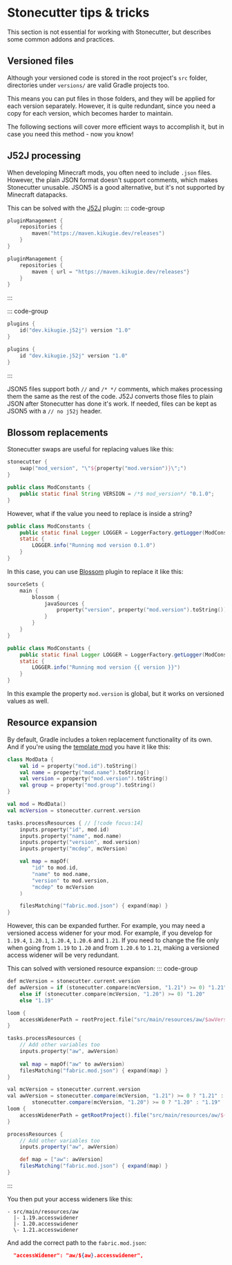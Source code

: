 # Stonecutter tips & tricks

This section is not essential for working with Stonecutter, 
but describes some common addons and practices.

## Versioned files

Although your versioned code is stored in the root project's `src` folder, 
directories under `versions/` are valid Gradle projects too.

This means you can put files in those folders, and they will be applied for each version separately. 
However, it is quite redundant, since you need a copy for each version, which becomes harder to maintain.

The following sections will cover more efficient ways to accomplish it, 
but in case you need this method - now you know!

## J52J processing

When developing Minecraft mods, you often need to include `.json` files.  
However, the plain JSON format doesn't support comments, which makes Stonecutter unusable.
JSON5 is a good alternative, but it's not supported by Minecraft datapacks.

This can be solved with the [J52J](https://github.com/kikugie/j52j) plugin:
::: code-group
```kotlin [settings.gradle.kts]
pluginManagement {
    repositories {
        maven("https://maven.kikugie.dev/releases")
    }
}
```
```groovy [settings.gradle]
pluginManagement {
    repositories {
        maven { url = "https://maven.kikugie.dev/releases"}
    }
}
```
:::

::: code-group
```kotlin [build.gradle.kts]
plugins {
    id("dev.kikugie.j52j") version "1.0"
}
```
```groovy [build.gradle]
plugins {
    id "dev.kikugie.j52j" version "1.0"
}
```
:::

JSON5 files support both `//` and `/* */` comments, which makes processing them the same as the rest of the code. 
J52J converts those files to plain JSON after Stonecutter has done it's work. 
If needed, files can be kept as JSON5 with a `// no j52j` header.

## Blossom replacements

Stonecutter swaps are useful for replacing values like this:
```kotlin [build.gradle[.kts]] / [stonecutter.gradle[.kts]]
stonecutter {
    swap("mod_version", "\"${property("mod.version")}\";")
}
```
```java [ModConstants.java]
public class ModConstants {
    public static final String VERSION = /*$ mod_version*/ "0.1.0";
}
```

However, what if the value you need to replace is inside a string?
```java [ModConstants.java]
public class ModConstants {
    public static final Logger LOGGER = LoggerFactory.getLogger(ModConstants.class)
    static {
        LOGGER.info("Running mod version 0.1.0")
    }
}
```

In this case, you can use [Blossom](https://github.com/KyoriPowered/blossom) plugin to replace it like this:
```kotlin [build.gradle[.kts]]
sourceSets {
    main {
        blossom {
            javaSources {
                property("version", property("mod.version").toString())
            }
        }
    }
}
```
```java [ModConstants.java]
public class ModConstants {
    public static final Logger LOGGER = LoggerFactory.getLogger(ModConstants.class)
    static {
        LOGGER.info("Running mod version {{ version }}")
    }
}
```

In this example the property `mod.version` is global, but it works on versioned values as well.

## Resource expansion

By default, Gradle includes a token replacement functionality of its own.  
And if you're using the [template mod](https://github.com/kikugie/stonecutter-template-fabric) you have it like this:
```kotlin [build.gradle.kts]
class ModData {
    val id = property("mod.id").toString()
    val name = property("mod.name").toString()
    val version = property("mod.version").toString()
    val group = property("mod.group").toString()
}

val mod = ModData()
val mcVersion = stonecutter.current.version

tasks.processResources { // [!code focus:14]
    inputs.property("id", mod.id)
    inputs.property("name", mod.name)
    inputs.property("version", mod.version)
    inputs.property("mcdep", mcVersion)

    val map = mapOf(
        "id" to mod.id,
        "name" to mod.name,
        "version" to mod.version,
        "mcdep" to mcVersion
    )

    filesMatching("fabric.mod.json") { expand(map) }
}
```

However, this can be expanded further. For example, you may need a versioned access widener for your mod. 
For example, if you develop for `1.19.4`, `1.20.1`, `1.20.4`, `1.20.6` and `1.21`. 
If you need to change the file only when going from `1.19` to `1.20` and from `1.20.6` to `1.21`, 
making a versioned access widener will be very redundant.

This can solved with versioned resource expansion:
::: code-group
```kotlin [build.gradle.kts]
def mcVersion = stonecutter.current.version
def awVersion = if (stonecutter.compare(mcVersion, "1.21") >= 0) "1.21"
    else if (stonecutter.compare(mcVersion, "1.20") >= 0) "1.20"
    else "1.19"

loom {
    accessWidenerPath = rootProject.file("src/main/resources/aw/$awVersion.accesswidener")
}

tasks.processResources {
    // Add other variables too
    inputs.property("aw", awVersion)
    
    val map = mapOf("aw" to awVersion)
    filesMatching("fabric.mod.json") { expand(map) }
}
```
```groovy [build.gradle]
val mcVersion = stonecutter.current.version
val awVersion = stonecutter.compare(mcVersion, "1.21") >= 0 ? "1.21" :
        stonecutter.compare(mcVersion, "1.20") >= 0 ? "1.20" : "1.19"
loom {
    accessWidenerPath = getRootProject().file("src/main/resources/aw/${awVersion}.accesswidener")
}

processResources {
    // Add other variables too
    inputs.property("aw", awVersion)

    def map = ["aw": awVersion]
    filesMatching("fabric.mod.json") { expand(map) }
}
```
:::

You then put your access wideners like this:
```
- src/main/resources/aw
  |- 1.19.accesswidener
  |- 1.20.accesswidener
  \- 1.21.accesswidener
```

And add the correct path to the `fabric.mod.json`:
```json [fabric.mod.json]
  "accessWidener": "aw/${aw}.accesswidener",
```